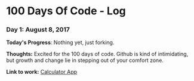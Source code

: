 # 100 Days Of Code - Log

### Day 1: August 8, 2017

**Today's Progress**: Nothing yet, just forking.

**Thoughts:** Excited for the 100 days of code. Github is kind of intimidating, but growth and change lie in stepping out of your comfort zone. 

**Link to work:** [Calculator App](http://www.example.com)

<!-- ### Day 0: February 30, 2016 (Example 2)
##### (delete me or comment me out)

<!-- **Today's Progress**: Fixed CSS, worked on canvas functionality for the app.

<!-- **Thoughts**: I really struggled with CSS, but, overall, I feel like I am slowly getting better at it. Canvas is still new for me, but I managed to figure out some basic functionality.

<!--**Link(s) to work**: [Calculator App](http://www.example.com)


<!--### Day 1: June 27, Monday

<!--**Today's Progress**: I've gone through many exercises on FreeCodeCamp.

<!--**Thoughts** I've recently started coding, and it's a great feeling when I finally solve an algorithm challenge after a lot of attempts and hours spent.
**Link(s) to work**
1. [Find the Longest Word in a String](https://www.freecodecamp.com/challenges/find-the-longest-word-in-a-string)
2. [Title Case a Sentence](https://www.freecodecamp.com/challenges/title-case-a-sentence)-->
